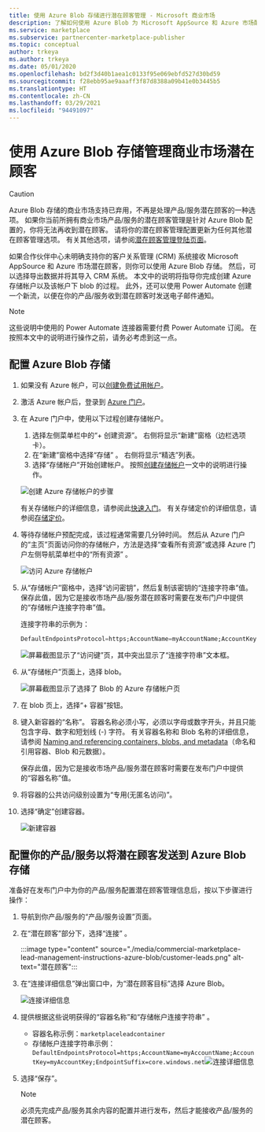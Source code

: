 ```yaml
---
title: 使用 Azure Blob 存储进行潜在顾客管理 - Microsoft 商业市场
description: 了解如何使用 Azure Blob 为 Microsoft AppSource 和 Azure 市场配置潜在顾客
ms.service: marketplace
ms.subservice: partnercenter-marketplace-publisher
ms.topic: conceptual
author: trkeya
ms.author: trkeya
ms.date: 05/01/2020
ms.openlocfilehash: bd2f3d40b1aea1c0133f95e069ebfd527d30bd59
ms.sourcegitcommit: f28ebb95ae9aaaff3f87d8388a09b41e0b3445b5
ms.translationtype: HT
ms.contentlocale: zh-CN
ms.lasthandoff: 03/29/2021
ms.locfileid: "94491097"
---
```

# <a name="use-azure-blob-storage-to-manage-commercial-marketplace-leads"></a>使用 Azure Blob 存储管理商业市场潜在顾客

>[!Caution]
>Azure Blob 存储的商业市场支持已弃用，不再是处理产品/服务潜在顾客的一种选项。 如果你当前所拥有商业市场产品/服务的潜在顾客管理是针对 Azure Blob 配置的，你将无法再收到潜在顾客。 请将你的潜在顾客管理配置更新为任何其他潜在顾客管理选项。 有关其他选项，请参阅[潜在顾客管理登陆页面](./commercial-marketplace-get-customer-leads.md)。

 如果合作伙伴中心未明确支持你的客户关系管理 (CRM) 系统接收 Microsoft AppSource 和 Azure 市场潜在顾客，则你可以使用 Azure Blob 存储。 然后，可以选择导出数据并将其导入 CRM 系统。 本文中的说明将指导你完成创建 Azure 存储帐户以及该帐户下 blob 的过程。 此外，还可以使用 Power Automate 创建一个新流，以便在你的产品/服务收到潜在顾客时发送电子邮件通知。

>[!NOTE]
>这些说明中使用的 Power Automate 连接器需要付费 Power Automate 订阅。 在按照本文中的说明进行操作之前，请务必考虑到这一点。

## <a name="configure-azure-blob-storage"></a>配置 Azure Blob 存储

1. 如果没有 Azure 帐户，可以[创建免费试用帐户](https://azure.microsoft.com/pricing/free-trial/)。

2. 激活 Azure 帐户后，登录到 [Azure 门户](https://portal.azure.com)。

3. 在 Azure 门户中，使用以下过程创建存储帐户。  
    1. 选择左侧菜单栏中的“+ 创建资源”。  右侧将显示“新建”窗格（边栏选项卡）。
    2. 在“新建”窗格中选择“存储” 。  右侧将显示“精选”列表。
    3. 选择“存储帐户”开始创建帐户。  按照[创建存储帐户](../../storage/common/storage-account-create.md?tabs=azure-portal)一文中的说明进行操作。

    ![创建 Azure 存储帐户的步骤](./media/commercial-marketplace-lead-management-instructions-azure-blob/azure-storage-create.png)

    有关存储帐户的详细信息，请参阅此[快速入门](../../storage/blobs/storage-quickstart-blobs-portal.md)。  有关存储定价的详细信息，请参阅[存储定价](https://azure.microsoft.com/pricing/details/storage/)。

4. 等待存储帐户预配完成，该过程通常需要几分钟时间。  然后从 Azure 门户的“主页”页面访问你的存储帐户，方法是选择“查看所有资源”或选择 Azure 门户左侧导航菜单栏中的“所有资源”  。

    ![访问 Azure 存储帐户](./media/commercial-marketplace-lead-management-instructions-azure-blob/azure-storage-access.png)

5. 从“存储帐户”窗格中，选择“访问密钥”，然后复制该密钥的“连接字符串”值。 保存此值，因为它是接收市场产品/服务潜在顾客时需要在发布门户中提供的“存储帐户连接字符串”值。

     连接字符串的示例为：

     ```sql
     DefaultEndpointsProtocol=https;AccountName=myAccountName;AccountKey=myAccountKey;EndpointSuffix=core.windows.net
     ```

    ![屏幕截图显示了“访问键”页，其中突出显示了“连接字符串”文本框。](./media/commercial-marketplace-lead-management-instructions-azure-blob/azure-storage-keys-2.png)

6. 从“存储帐户”页面上，选择 blob。

   ![屏幕截图显示了选择了 Blob 的 Azure 存储帐户页](./media/commercial-marketplace-lead-management-instructions-azure-blob/select-blobs.png)

7. 在 blob 页上，选择“+ 容器”按钮。

8. 键入新容器的“名称”。 容器名称必须小写，必须以字母或数字开头，并且只能包含字母、数字和短划线 (-) 字符。 有关容器名称和 Blob 名称的详细信息，请参阅 [Naming and referencing containers, blobs, and metadata](/rest/api/storageservices/naming-and-referencing-containers--blobs--and-metadata)（命名和引用容器、Blob 和元数据）。

    保存此值，因为它是接收市场产品/服务潜在顾客时需要在发布门户中提供的“容器名称”值。

9. 将容器的公共访问级别设置为“专用(无匿名访问)”。

10. 选择“确定”创建容器。

    ![新建容器](./media/commercial-marketplace-lead-management-instructions-azure-blob/new-container.png)

## <a name="configure-your-offer-to-send-leads-to-azure-blob-storage"></a>配置你的产品/服务以将潜在顾客发送到 Azure Blob 存储

准备好在发布门户中为你的产品/服务配置潜在顾客管理信息后，按以下步骤进行操作：

1. 导航到你产品/服务的“产品/服务设置”页面。
2. 在“潜在顾客”部分下，选择“连接” 。

    :::image type="content" source="./media/commercial-marketplace-lead-management-instructions-azure-blob/customer-leads.png" alt-text="潜在顾客":::

3. 在“连接详细信息”弹出窗口中，为“潜在顾客目标”选择 Azure Blob。

    ![连接详细信息](./media/commercial-marketplace-lead-management-instructions-azure-blob/connect-details.png) 

4. 提供根据这些说明获得的“容器名称”和“存储帐户连接字符串” 。

    * 容器名称示例：`marketplaceleadcontainer`
    * 存储帐户连接字符串示例：`DefaultEndpointsProtocol=https;AccountName=myAccountName;AccountKey=myAccountKey;EndpointSuffix=core.windows.net`![连接详细信息](./media/commercial-marketplace-lead-management-instructions-azure-blob/connection-details.png) 

5. 选择“保存”。

    > [!NOTE]
    > 必须先完成产品/服务其余内容的配置并进行发布，然后才能接收产品/服务的潜在顾客。